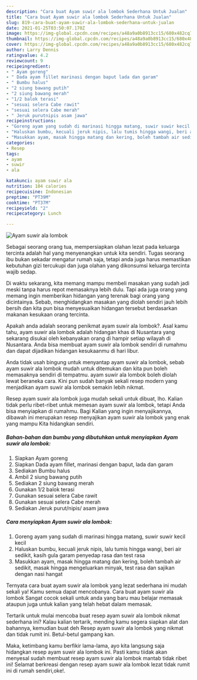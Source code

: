 ```yaml
---
description: "Cara buat Ayam suwir ala lombok Sederhana Untuk Jualan"
title: "Cara buat Ayam suwir ala lombok Sederhana Untuk Jualan"
slug: 819-cara-buat-ayam-suwir-ala-lombok-sederhana-untuk-jualan
date: 2021-01-25T03:50:07.170Z
image: https://img-global.cpcdn.com/recipes/a48a9a0b8913cc15/680x482cq70/ayam-suwir-ala-lombok-foto-resep-utama.jpg
thumbnail: https://img-global.cpcdn.com/recipes/a48a9a0b8913cc15/680x482cq70/ayam-suwir-ala-lombok-foto-resep-utama.jpg
cover: https://img-global.cpcdn.com/recipes/a48a9a0b8913cc15/680x482cq70/ayam-suwir-ala-lombok-foto-resep-utama.jpg
author: Larry Dennis
ratingvalue: 4.2
reviewcount: 9
recipeingredient:
- " Ayam goreng"
- " Dada ayam fillet marinasi dengan baput lada dan garam"
- " Bumbu halus"
- "2 siung bawang putih"
- "2 siung bawang merah"
- "1/2 balok terasi"
- "sesuai selera Cabe rawit"
- "sesuai selera Cabe merah"
- " Jeruk purutnipis asam jawa"
recipeinstructions:
- "Goreng ayam yang sudah di marinasi hingga matang, suwir suwir kecil kecil"
- "Haluskan bumbu, kecuali jeruk nipis, lalu tumis hingga wangi, beri air sedikit, kasih gula garam penyedap rasa dan test rasa"
- "Masukkan ayam, masak hingga matang dan kering, boleh tambah air sedikit, masak hingga mengeluarkan minyak, test rasa dan sajikan dengan nasi hangat"
categories:
- Resep
tags:
- ayam
- suwir
- ala

katakunci: ayam suwir ala 
nutrition: 104 calories
recipecuisine: Indonesian
preptime: "PT39M"
cooktime: "PT37M"
recipeyield: "2"
recipecategory: Lunch

---
```



![Ayam suwir ala lombok](https://img-global.cpcdn.com/recipes/a48a9a0b8913cc15/680x482cq70/ayam-suwir-ala-lombok-foto-resep-utama.jpg)

Sebagai seorang orang tua, mempersiapkan olahan lezat pada keluarga tercinta adalah hal yang menyenangkan untuk kita sendiri. Tugas seorang ibu bukan sekadar mengatur rumah saja, tetapi anda juga harus memastikan kebutuhan gizi tercukupi dan juga olahan yang dikonsumsi keluarga tercinta wajib sedap.

Di waktu  sekarang, kita memang mampu membeli masakan yang sudah jadi meski tanpa harus repot memasaknya lebih dulu. Tapi ada juga orang yang memang ingin memberikan hidangan yang terenak bagi orang yang dicintainya. Sebab, menghidangkan masakan yang diolah sendiri jauh lebih bersih dan kita pun bisa menyesuaikan hidangan tersebut berdasarkan makanan kesukaan orang tercinta. 



Apakah anda adalah seorang penikmat ayam suwir ala lombok?. Asal kamu tahu, ayam suwir ala lombok adalah hidangan khas di Nusantara yang sekarang disukai oleh kebanyakan orang di hampir setiap wilayah di Nusantara. Anda bisa membuat ayam suwir ala lombok sendiri di rumahmu dan dapat dijadikan hidangan kesukaanmu di hari libur.

Anda tidak usah bingung untuk menyantap ayam suwir ala lombok, sebab ayam suwir ala lombok mudah untuk ditemukan dan kita pun boleh memasaknya sendiri di tempatmu. ayam suwir ala lombok boleh diolah lewat beraneka cara. Kini pun sudah banyak sekali resep modern yang menjadikan ayam suwir ala lombok semakin lebih nikmat.

Resep ayam suwir ala lombok juga mudah sekali untuk dibuat, lho. Kalian tidak perlu ribet-ribet untuk memesan ayam suwir ala lombok, tetapi Anda bisa menyiapkan di rumahmu. Bagi Kalian yang ingin menyajikannya, dibawah ini merupakan resep menyajikan ayam suwir ala lombok yang enak yang mampu Kita hidangkan sendiri.

<!--inarticleads1-->

##### Bahan-bahan dan bumbu yang dibutuhkan untuk menyiapkan Ayam suwir ala lombok:

1. Siapkan  Ayam goreng
1. Siapkan  Dada ayam fillet, marinasi dengan baput, lada dan garam
1. Sediakan  Bumbu halus
1. Ambil 2 siung bawang putih
1. Sediakan 2 siung bawang merah
1. Gunakan 1/2 balok terasi
1. Gunakan sesuai selera Cabe rawit
1. Gunakan sesuai selera Cabe merah
1. Sediakan  Jeruk purut/nipis/ asam jawa




<!--inarticleads2-->

##### Cara menyiapkan Ayam suwir ala lombok:

1. Goreng ayam yang sudah di marinasi hingga matang, suwir suwir kecil kecil
1. Haluskan bumbu, kecuali jeruk nipis, lalu tumis hingga wangi, beri air sedikit, kasih gula garam penyedap rasa dan test rasa
1. Masukkan ayam, masak hingga matang dan kering, boleh tambah air sedikit, masak hingga mengeluarkan minyak, test rasa dan sajikan dengan nasi hangat




Ternyata cara buat ayam suwir ala lombok yang lezat sederhana ini mudah sekali ya! Kamu semua dapat mencobanya. Cara buat ayam suwir ala lombok Sangat cocok sekali untuk anda yang baru mau belajar memasak ataupun juga untuk kalian yang telah hebat dalam memasak.

Tertarik untuk mulai mencoba buat resep ayam suwir ala lombok nikmat sederhana ini? Kalau kalian tertarik, mending kamu segera siapkan alat dan bahannya, kemudian buat deh Resep ayam suwir ala lombok yang nikmat dan tidak rumit ini. Betul-betul gampang kan. 

Maka, ketimbang kamu berfikir lama-lama, ayo kita langsung saja hidangkan resep ayam suwir ala lombok ini. Pasti kamu tiidak akan menyesal sudah membuat resep ayam suwir ala lombok mantab tidak ribet ini! Selamat berkreasi dengan resep ayam suwir ala lombok lezat tidak rumit ini di rumah sendiri,oke!.

